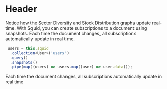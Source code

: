 # Header

Notice how the Sector Diversity and Stock Distribution graphs update real-time. With Squid, you can create subscriptions
to a document using snapshots. Each time the document changes, all subscriptions automatically update in real time.

```typescript
 users = this.squid
  .collection<User>('users')
  .query()
  .snapshots()
  .pipe(map((users) => users.map((user) => user.data)));
```

Each time the document changes, all subscriptions automatically update in real time
